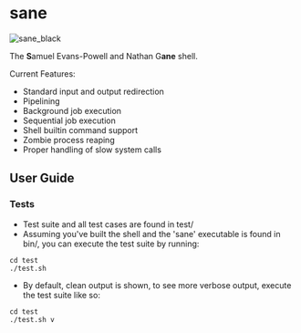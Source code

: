 # sane

![sane_black](http://sevanspowell.blog/img/sane.png)

The **S**amuel Evans-Powell and Nathan G**ane** shell.

Current Features:
- Standard input and output redirection
- Pipelining
- Background job execution
- Sequential job execution
- Shell builtin command support
- Zombie process reaping
- Proper handling of slow system calls

## User Guide
### Tests
- Test suite and all test cases are found in test/
- Assuming you've built the shell and the 'sane' executable is found in bin/,
you can execute the test suite by running:
 ```
 cd test
 ./test.sh
 ```
- By default, clean output is shown, to see more verbose output, execute the
test suite like so:
```
cd test
./test.sh v
```
